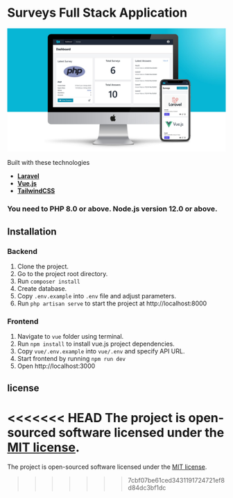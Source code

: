 # Surveys Full Stack Application


![Survey Full Stack Application.](https://raw.githubusercontent.com/anelfry-lora/laravel-vue-survey/master/preview.jpg)


Built with these technologies

- **[Laravel](https://laravel.com/)**
- **[Vue.js](https://vuejs.org/)**
- **[TailwindCSS](https://tailwindcss.com/)**

### You need to PHP 8.0 or above. Node.js version 12.0 or above.

## Installation

### Backend
1. Clone the project.
2. Go to the project root directory.
3. Run ```composer install```
4. Create database.
5. Copy ```.env.example``` into ```.env``` file and adjust parameters.
6. Run ```php artisan serve``` to start the project at http://localhost:8000

### Frontend
1. Navigate to ```vue``` folder using terminal.
2. Run ```npm install``` to install vue.js project dependencies.
3. Copy ```vue/.env.example``` into ```vue/.env``` and specify API URL.
4. Start frontend by running ```npm run dev```
5. Open http://localhost:3000

## license
<<<<<<< HEAD
The project is open-sourced software licensed under the [MIT license](https://opensource.org/license/mit/).
=======
The project is open-sourced software licensed under the [MIT license](https://opensource.org/license/mit/).
>>>>>>> 7cbf07be61ced3431191724721ef8d84dc3bf1dc
